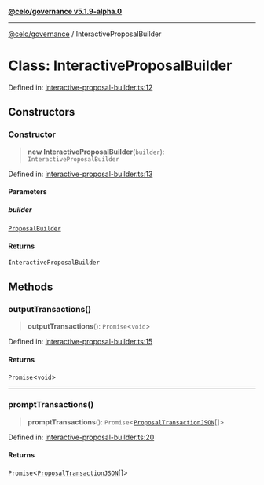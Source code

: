 [**@celo/governance v5.1.9-alpha.0**](../README.md)

***

[@celo/governance](../README.md) / InteractiveProposalBuilder

# Class: InteractiveProposalBuilder

Defined in: [interactive-proposal-builder.ts:12](https://github.com/celo-org/developer-tooling/blob/master/packages/sdk/governance/src/interactive-proposal-builder.ts#L12)

## Constructors

### Constructor

> **new InteractiveProposalBuilder**(`builder`): `InteractiveProposalBuilder`

Defined in: [interactive-proposal-builder.ts:13](https://github.com/celo-org/developer-tooling/blob/master/packages/sdk/governance/src/interactive-proposal-builder.ts#L13)

#### Parameters

##### builder

[`ProposalBuilder`](ProposalBuilder.md)

#### Returns

`InteractiveProposalBuilder`

## Methods

### outputTransactions()

> **outputTransactions**(): `Promise`\<`void`\>

Defined in: [interactive-proposal-builder.ts:15](https://github.com/celo-org/developer-tooling/blob/master/packages/sdk/governance/src/interactive-proposal-builder.ts#L15)

#### Returns

`Promise`\<`void`\>

***

### promptTransactions()

> **promptTransactions**(): `Promise`\<[`ProposalTransactionJSON`](../interfaces/ProposalTransactionJSON.md)[]\>

Defined in: [interactive-proposal-builder.ts:20](https://github.com/celo-org/developer-tooling/blob/master/packages/sdk/governance/src/interactive-proposal-builder.ts#L20)

#### Returns

`Promise`\<[`ProposalTransactionJSON`](../interfaces/ProposalTransactionJSON.md)[]\>
